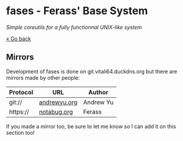 # fases - Ferass' Base System

*Simple coreutils for a fully functionnal UNIX-like system*

[« Go back](/README.md)

## Mirrors

Development of fases is done on git.vitali64.duckdns.org but there are 
mirrors made by other people:

| Protocol | URL | Author |
|----------|-----|--------|
| git:// | [andrewyu.org](git://git.andrewyu.org/fases.git) | Andrew Yu |
| https:// | [notabug.org](https://notabug.org/vitali64/fases) | Ferass |

If you made a mirror too, be sure to let me know so I can add it on this 
section too!

